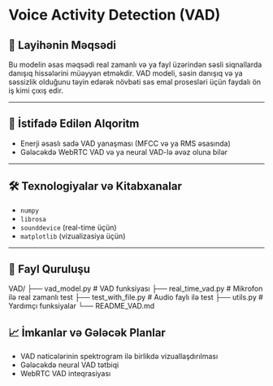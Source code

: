 # Voice Activity Detection (VAD)

## 📌 Layihənin Məqsədi
Bu modelin əsas məqsədi real zamanlı və ya fayl üzərindən səsli siqnallarda danışıq hissələrini müəyyən etməkdir. VAD modeli, səsin danışıq və ya səssizlik olduğunu təyin edərək növbəti səs emal prosesləri üçün faydalı ön iş kimi çıxış edir.

---

## 🧠 İstifadə Edilən Alqoritm
- Enerji əsaslı sadə VAD yanaşması (MFCC və ya RMS əsasında)
- Gələcəkdə WebRTC VAD və ya neural VAD-lə əvəz oluna bilər

---

## 🛠️ Texnologiyalar və Kitabxanalar
- `numpy`
- `librosa`
- `sounddevice` (real-time üçün)
- `matplotlib` (vizualizasiya üçün)

---

## 📁 Fayl Quruluşu
VAD/
├── vad_model.py # VAD funksiyası
├── real_time_vad.py # Mikrofon ilə real zamanlı test
├── test_with_file.py # Audio faylı ilə test
├── utils.py # Yardımçı funksiyalar
└── README_VAD.md

## 📈 İmkanlar və Gələcək Planlar
- VAD nəticələrinin spektrogram ilə birlikdə vizuallaşdırılması
- Gələcəkdə neural VAD tətbiqi
- WebRTC VAD inteqrasiyası
